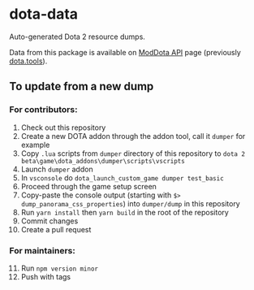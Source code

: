 # dota-data

Auto-generated Dota 2 resource dumps.

Data from this package is available on [ModDota API](http://moddota.com/api) page (previously [dota.tools](https://dota.tools/)).

## To update from a new dump

### For contributors:

1. Check out this repository
2. Create a new DOTA addon through the addon tool, call it `dumper` for example
3. Copy `.lua` scripts from `dumper` directory of this repository to
   `dota 2 beta\game\dota_addons\dumper\scripts\vscripts`
4. Launch `dumper` addon
5. In `vsconsole` do `dota_launch_custom_game dumper test_basic`
6. Proceed through the game setup screen
7. Copy-paste the console output (starting with `$> dump_panorama_css_properties`) into `dumper/dump` in this repository
8. Run `yarn install` then `yarn build` in the root of the repository
9. Commit changes
10. Create a pull request

### For maintainers:

11. Run `npm version minor`
12. Push with tags
